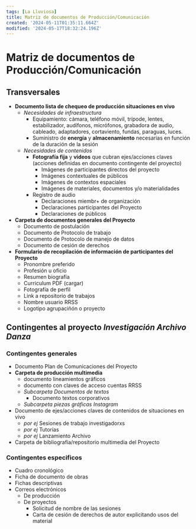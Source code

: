 ```yaml
---
tags: [La Lluviosa]
title: Matriz de documentos de Producción/Comunicación
created: '2024-05-11T01:35:11.664Z'
modified: '2024-05-17T18:32:24.196Z'
---
```


# Matriz de documentos de Producción/Comunicación

## Transversales

- __Documento lista de chequeo de producción situaciones en vivo__
  - _Necesidades de infraestructura_
    - Equipamiento: cámara, teléfono móvil, trípode, lentes, estabilizador, audífonos, micrófonos, grabadora de audio, cableado, adaptadores, cortaviento, fundas, paraguas, luces.
    - Suministro de __energía__ y __almacenamiento__ necesarias en función de la duración de la sesión
  - _Necesidades de contenidos_
    - __Fotografía fija__ y __videos__ que cubran ejes/acciones claves (acciones definidas en documento contingente del proyecto)
      - Imágenes de participantes directos del proyecto
      - Imágenes contextuales de públicos
      - Imágenes de contextos espaciales
      - Imágenes de materiales, documentos y/o materialidades
    - Registro de audio
      - Declaraciones miembr+ de organización
      - Declaraciones participantes del Proyecto
      - Declaraciones de públicos
- __Carpeta de documentos generales del Proyecto__
  - Documento de postulación
  - Documento de Protocolo de trabajo
  - Documento de Protocolo de manejo de datos
  - Documento de cesión de derechos
- __Formulario de recopilación de información de participantes del Proyecto__
  - Pronombre preferido
  - Profesión u oficio
  - Resumen biografía
  - Curriculum PDF (cargar)
  - Fotografía de perfil
  - Link a repositorio de trabajos
  - Nombre usuario RRSS
  - Logotipo agrupaciñón o proyecto

## Contingentes al proyecto _Investigación Archivo Danza_

### Contingentes generales

- Documento Plan de Comunicaciones del Proyecto
- __Carpeta de producción multimedia__
  - documento lineamientos gráficos
  - documento con claves de acceso cuentas RRSS 
  - _Subcarpeta Documentos de textos_
    - Documento textos corporativos
  - _Subcarpeta piezas gráficas Instagram_
- Documento de ejes/acciones claves de contenidos de situaciones en vivo
  - _por ej_ Sesiones de trabajo investigadorxs
  - _por ej_ Tutorías 
  - _por ej_ Lanzamiento Archivo
- Carpeta de bibliografía/repositorio multimedia del Proyecto

### Contingentes especificos

- Cuadro cronológico
- Ficha de documento de obras
- Fichas descriptivas
- Correos electrónicos
  - De producción
  - De proyectos
    - Solicitud de nombre de las sesiones
    - Carta de cesión de derechos de autor explicitando usos del material
